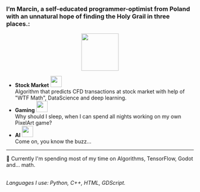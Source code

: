 
<!--
**Vasamir1/Vasamir1** is a ✨ _special_ ✨ repository because its `README.md` (this file) appears on your GitHub profile.

Here are some ideas to get you started:

- 🔭 I’m currently working on ...
- 🌱 I’m currently learning ...
- 👯 I’m looking to collaborate on ...
- 🤔 I’m looking for help with ...
- 💬 Ask me about ...
- 📫 How to reach me: ...
- 😄 Pronouns: ...
- ⚡ Fun fact: ...
-->

<h3 allign="center">I’m Marcin, a self-educated programmer-optimist from Poland with an unnatural hope of finding the Holy Grail in three places.: </h3>
<div id="header" align="center">
  <img src="https://media.giphy.com/media/v1.Y2lkPTc5MGI3NjExbjhodGVwZDYzdm05bHdmcXBjNHJuY2czaHR5eWRjYzVoOTZkY3YycSZlcD12MV9pbnRlcm5hbF9naWZfYnlfaWQmY3Q9cw/kJV3yFjaVYtlP0CMOR/giphy.gif" width="100"/>
</div>
<ul>
  <li><strong>Stock Market</strong>
    <img src="https://github.githubassets.com/images/icons/emoji/unicode/1f4b5.png?v8" width=30/>
    <br>Algorithm that predicts CFD transactions at stock market with help of "WTF Math", DataScience and deep learning.</li>
  <li><strong>Gaming</strong>
    <img src="https://github.githubassets.com/images/icons/emoji/unicode/1f579.png?v8" width=30/>
    <br>Why should I sleep, when I can spend all nights working on my own PixelArt game?</li>
  <li><strong>AI</strong>
    <img src="https://github.githubassets.com/images/icons/emoji/unicode/1f412.png?v8" width=30/>
    <br>Come on, you know the buzz...</li>
</ul>
<hr>

<p>🔭 Currently I'm spending most of my time on Algorithms, TensorFlow, Godot and... math.</p>

<footer>
  <br><i>Languages I use: Python, C++, HTML, GDScript.</i>
</footer>

